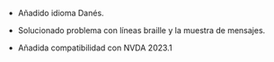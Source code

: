 * Añadido idioma Danés.

* Solucionado problema con líneas braille y la muestra de mensajes.

* Añadida compatibilidad con NVDA 2023.1
